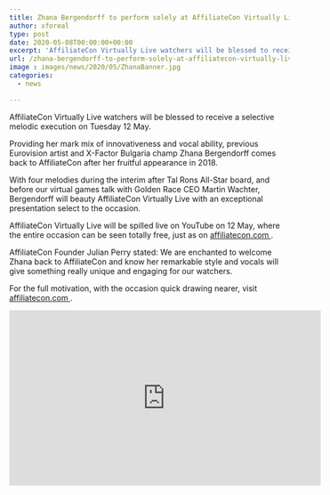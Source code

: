 ```yaml
---
title: Zhana Bergendorff to perform solely at AffiliateCon Virtually Live
author: xforeal 
type: post
date: 2020-05-08T00:00:00+00:00
excerpt: 'AffiliateCon Virtually Live watchers will be blessed to receive a restrictive melodic execution on Tuesday 12 May '
url: /zhana-bergendorff-to-perform-solely-at-affiliatecon-virtually-live/
image : images/news/2020/05/ZhanaBanner.jpg
categories:
  - news

---
```

AffiliateCon Virtually Live watchers will be blessed to receive a selective melodic execution on Tuesday 12 May. 

Providing her mark mix of innovativeness and vocal ability, previous Eurovision artist and X-Factor Bulgaria champ Zhana Bergendorff comes back to AffiliateCon after her fruitful appearance in 2018. 

With four melodies during the interim after Tal Rons All-Star board, and before our virtual games talk with Golden Race CEO Martin Wachter, Bergendorff will beauty AffiliateCon Virtually Live with an exceptional presentation select to the occasion. 

AffiliateCon Virtually Live will be spilled live on YouTube on 12 May, where the entire occasion can be seen totally free, just as on <a href="http://www.affiliatecon.com" rel="noopener noreferrer" target="_blank">affiliatecon.com </a>. 

AffiliateCon Founder Julian Perry stated: We are enchanted to welcome Zhana back to AffiliateCon and know her remarkable style and vocals will give something really unique and engaging for our watchers. 

For the full motivation, with the occasion quick drawing nearer, visit <a href="http://www.affiliatecon.com" rel="noopener noreferrer" target="_blank">affiliatecon.com </a>. 

<div class="videoWrapper">
  <iframe loading="lazy" allowfullscreen="allowfullscreen" frameborder="0" height="315" src="https://www.youtube.com/embed/wFUujAzqQ_I" width="560" />
</div>